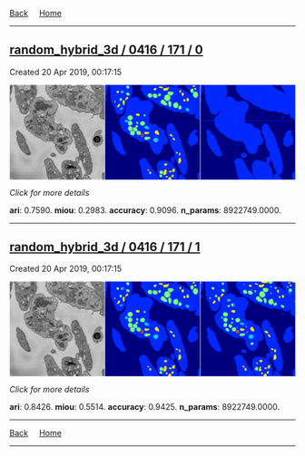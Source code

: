 
[Back](..)&nbsp;&nbsp;&nbsp;&nbsp;&nbsp;[Home](https://leapmanlab.github.io/snapshots)

---

<div class="summary"><a href="0"><h2>random_hybrid_3d / 0416 / 171 / 0</h2></a><p>Created 20 Apr 2019, 00:17:15
</p><a href="0"><img src="0/media/summary.png" align="center"></a><p>
<i>Click for more details</i>
</p></div>

**ari**: 0.7590. **miou**: 0.2983. **accuracy**: 0.9096. **n_params**: 8922749.0000. 

---

<div class="summary"><a href="1"><h2>random_hybrid_3d / 0416 / 171 / 1</h2></a><p>Created 20 Apr 2019, 00:17:15
</p><a href="1"><img src="1/media/summary.png" align="center"></a><p>
<i>Click for more details</i>
</p></div>

**ari**: 0.8426. **miou**: 0.5514. **accuracy**: 0.9425. **n_params**: 8922749.0000. 

---

[Back](..)&nbsp;&nbsp;&nbsp;&nbsp;&nbsp;[Home](https://leapmanlab.github.io/snapshots)

---
